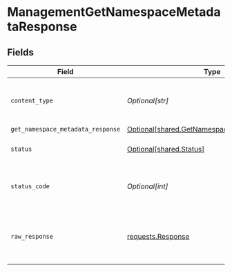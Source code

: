 # ManagementGetNamespaceMetadataResponse


## Fields

| Field                                                                                                    | Type                                                                                                     | Required                                                                                                 | Description                                                                                              |
| -------------------------------------------------------------------------------------------------------- | -------------------------------------------------------------------------------------------------------- | -------------------------------------------------------------------------------------------------------- | -------------------------------------------------------------------------------------------------------- |
| `content_type`                                                                                           | *Optional[str]*                                                                                          | :heavy_check_mark:                                                                                       | HTTP response content type for this operation                                                            |
| `get_namespace_metadata_response`                                                                        | [Optional[shared.GetNamespaceMetadataResponse]](undefined/models/shared/getnamespacemetadataresponse.md) | :heavy_minus_sign:                                                                                       | OK                                                                                                       |
| `status`                                                                                                 | [Optional[shared.Status]](undefined/models/shared/status.md)                                             | :heavy_minus_sign:                                                                                       | Default error response                                                                                   |
| `status_code`                                                                                            | *Optional[int]*                                                                                          | :heavy_check_mark:                                                                                       | HTTP response status code for this operation                                                             |
| `raw_response`                                                                                           | [requests.Response](https://requests.readthedocs.io/en/latest/api/#requests.Response)                    | :heavy_minus_sign:                                                                                       | Raw HTTP response; suitable for custom response parsing                                                  |